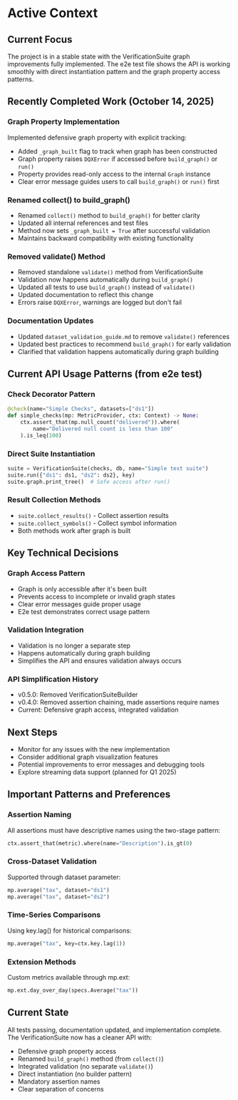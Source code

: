 # Active Context

## Current Focus
The project is in a stable state with the VerificationSuite graph improvements fully implemented. The e2e test file shows the API is working smoothly with direct instantiation pattern and the graph property access patterns.

## Recently Completed Work (October 14, 2025)

### Graph Property Implementation
Implemented defensive graph property with explicit tracking:
- Added `_graph_built` flag to track when graph has been constructed
- Graph property raises `DQXError` if accessed before `build_graph()` or `run()`
- Property provides read-only access to the internal `Graph` instance
- Clear error message guides users to call `build_graph()` or `run()` first

### Renamed collect() to build_graph()
- Renamed `collect()` method to `build_graph()` for better clarity
- Updated all internal references and test files
- Method now sets `_graph_built = True` after successful validation
- Maintains backward compatibility with existing functionality

### Removed validate() Method
- Removed standalone `validate()` method from VerificationSuite
- Validation now happens automatically during `build_graph()`
- Updated all tests to use `build_graph()` instead of `validate()`
- Updated documentation to reflect this change
- Errors raise `DQXError`, warnings are logged but don't fail

### Documentation Updates
- Updated `dataset_validation_guide.md` to remove `validate()` references
- Updated best practices to recommend `build_graph()` for early validation
- Clarified that validation happens automatically during graph building

## Current API Usage Patterns (from e2e test)

### Check Decorator Pattern
```python
@check(name="Simple Checks", datasets=["ds1"])
def simple_checks(mp: MetricProvider, ctx: Context) -> None:
    ctx.assert_that(mp.null_count("delivered")).where(
        name="Delivered null count is less than 100"
    ).is_leq(100)
```

### Direct Suite Instantiation
```python
suite = VerificationSuite(checks, db, name="Simple test suite")
suite.run({"ds1": ds1, "ds2": ds2}, key)
suite.graph.print_tree()  # Safe access after run()
```

### Result Collection Methods
- `suite.collect_results()` - Collect assertion results
- `suite.collect_symbols()` - Collect symbol information
- Both methods work after graph is built

## Key Technical Decisions

### Graph Access Pattern
- Graph is only accessible after it's been built
- Prevents access to incomplete or invalid graph states
- Clear error messages guide proper usage
- E2e test demonstrates correct usage pattern

### Validation Integration
- Validation is no longer a separate step
- Happens automatically during graph building
- Simplifies the API and ensures validation always occurs

### API Simplification History
- v0.5.0: Removed VerificationSuiteBuilder
- v0.4.0: Removed assertion chaining, made assertions require names
- Current: Defensive graph access, integrated validation

## Next Steps
- Monitor for any issues with the new implementation
- Consider additional graph visualization features
- Potential improvements to error messages and debugging tools
- Explore streaming data support (planned for Q1 2025)

## Important Patterns and Preferences

### Assertion Naming
All assertions must have descriptive names using the two-stage pattern:
```python
ctx.assert_that(metric).where(name="Description").is_gt(0)
```

### Cross-Dataset Validation
Supported through dataset parameter:
```python
mp.average("tax", dataset="ds1")
mp.average("tax", dataset="ds2")
```

### Time-Series Comparisons
Using key.lag() for historical comparisons:
```python
mp.average("tax", key=ctx.key.lag(1))
```

### Extension Methods
Custom metrics available through mp.ext:
```python
mp.ext.day_over_day(specs.Average("tax"))
```

## Current State
All tests passing, documentation updated, and implementation complete. The VerificationSuite now has a cleaner API with:
- Defensive graph property access
- Renamed `build_graph()` method (from `collect()`)
- Integrated validation (no separate `validate()`)
- Direct instantiation (no builder pattern)
- Mandatory assertion names
- Clear separation of concerns
